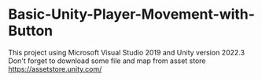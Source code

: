 # Basic-Unity-Player-Movement-with-Button
This project using Microsoft Visual Studio 2019 and Unity version 2022.3 
Don't forget to download some file and map from asset store https://assetstore.unity.com/
